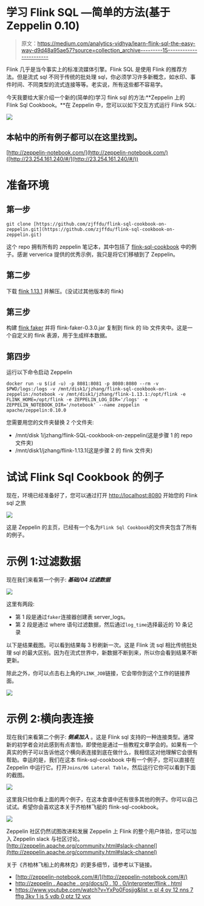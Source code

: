 # 学习 Flink SQL —简单的方法(基于 Zeppelin 0.10)

> 原文：<https://medium.com/analytics-vidhya/learn-flink-sql-the-easy-way-d9d48a95ae57?source=collection_archive---------15----------------------->

Flink 几乎是当今事实上的标准流媒体引擎。Flink SQL 是使用 Flink 的推荐方法。但是流式 sql 不同于传统的批处理 sql，你必须学习许多新概念，如水印、事件时间、不同类型的流式连接等等。老实说，所有这些都不容易学。

今天我要给大家介绍一个新的(简单的)学习 flink sql 的方法:**Zeppelin 上的 Flink Sql Cookbook。**在 Zeppelin 中，您可以以如下交互方式运行 Flink SQL:

![](img/9d190b049baf28e8bb9059c35d5b98f1.png)

## **本帖中的所有例子都可以在这里找到。**

[http://zeppelin-notebook.com/](http://zeppelin-notebook.com/)([http://23.254.161.240/#/](http://23.254.161.240/#/))

# 准备环境

## 第一步

```
git clone [https://github.com/zjffdu/flink-sql-cookbook-on-zeppelin.git](https://github.com/zjffdu/flink-sql-cookbook-on-zeppelin.git)
```

这个 repo 拥有所有的 zeppelin 笔记本，其中包括了 [flink-sql-cookbook](https://github.com/ververica/flink-sql-cookbook/) 中的例子。感谢 ververica 提供的优秀示例，我只是将它们移植到了 Zeppelin。

## 第二步

下载 [flink 1.13.1](https://flink.apache.org/downloads.html) 并解压。(没试过其他版本的 flink)

## 第三步

构建 [flink faker](https://github.com/knaufk/flink-faker/) 并将 flink-faker-0.3.0.jar 复制到 flink 的 lib 文件夹中。这是一个自定义的 flink 表源，用于生成样本数据。

## 第四步

运行以下命令启动 Zeppelin

```
docker run -u $(id -u) -p 8081:8081 -p 8080:8080 --rm -v $PWD/logs:/logs -v /mnt/disk1/jzhang/flink-sql-cookbook-on-zeppelin:/notebook -v /mnt/disk1/jzhang/flink-1.13.1:/opt/flink -e FLINK_HOME=/opt/flink -e ZEPPELIN_LOG_DIR='/logs' -e ZEPPELIN_NOTEBOOK_DIR='/notebook' --name zeppelin apache/zeppelin:0.10.0
```

您需要用您的文件夹替换 2 个文件夹:

*   /mnt/disk 1/jzhang/flink-SQL-cookbook-on-zeppelin(这是步骤 1 的 repo 文件夹)
*   /mnt/disk1/jzhang/flink-1.13.1(这是步骤 2 的 flink 文件夹)

# 试试 Flink Sql Cookbook 的例子

现在，环境已经准备好了，您可以通过打开 [http://localhost:8080](http://localhost:8080) 开始您的 Flink sql 之旅

![](img/083ad57f3c3a60184af0a3361bcabde7.png)

这是 Zeppelin 的主页，已经有一个名为`Flink Sql Cookbook`的文件夹包含了所有的例子。

# 示例 1:过滤数据

现在我们来看第一个例子: ***基础/04 过滤数据***

![](img/df863d0fd54e568434442f2aec1a2827.png)

这里有两段:

*   第 1 段是通过`faker`连接器创建表 server_logs。
*   第 2 段是通过 where 语句过滤数据，然后通过`log_time`选择最近的 10 条记录

以下是结果截图。可以看到结果每 3 秒刷新一次。这是 Flink 流 sql 相比传统批处理 sql 的最大区别。因为在流式世界中，新数据不断到来，所以你会看到结果不断更新。

除此之外，你可以点击右上角的`FLINK_JOB`链接，它会带你到这个工作的链接界面。

![](img/e6b48275bc8bd07659c81659ed25f943.png)

# 示例 2:横向表连接

现在我们来看第二个例子: ***侧桌加入*** 。这是 Flink sql 支持的一种连接类型。通常新的初学者会对此感到有点害怕，即使他是通过一些教程文章学会的。如果有一个真实的例子可以告诉他这个横向表连接到底在做什么，我相信这对他理解它会很有帮助。幸运的是，我们在这本 flink-sql-cookbook 中有一个例子，您可以直接在 Zeppelin 中运行它。打开`Joins/06 Lateral Table`，然后运行它你可以看到下面的截图。

![](img/ba0ab759b3668e2562291075bb2744fa.png)

这里我只给你看上面的两个例子，在这本食谱中还有很多其他的例子。你可以自己试试。希望你会喜欢这本关于齐柏林飞艇的 flink-sql-cookbook。

![](img/508a3fa2928bb1538ec8fd57a0653147.png)

Zeppelin 社区仍然试图改进和发展 Zeppelin 上 Flink 的整个用户体验，您可以加入 Zeppelin slack 与社区讨论。[http://zeppelin.apache.org/community.html#slack-channel](http://zeppelin.apache.org/community.html#slack-channel)

关于《齐柏林飞船上的弗林克》的更多细节，请参考以下链接。

*   [http://zeppelin-notebook.com/#/](http://zeppelin-notebook.com/#/)
*   [http://zeppelin . Apache . org/docs/0 . 10 . 0/interpreter/flink . html](https://zeppelin.apache.org/docs/0.10.0/interpreter/flink.html)
*   [https://www.youtube.com/watch?v=YxPo0Fosjjg&list = pl 4 oy 12 nns 7 fftg 3kv 1 is 5 vdb 0 ptz 12 vcx](https://www.youtube.com/watch?v=YxPo0Fosjjg&list=PL4oy12nnS7FFtg3KV1iS5vDb0pTz12VcX)